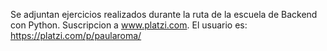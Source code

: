 Se adjuntan ejercicios realizados durante la ruta de la escuela de Backend con Python. Suscripcion a www.platzi.com. 
El usuario es: https://platzi.com/p/paularoma/
